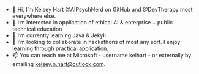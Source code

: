 - 👋 Hi, I’m Kelsey Hart @AIPsychNerd on GitHub and @DevTherapy most everywhere else.
- 👀 I’m interested in application of ethical AI & enterprise + public technical education 
- 🌱 I’m currently learning Java & Jekyll
- 💞️ I’m looking to collaborate in hackathons of most any sort. I enjoy learning through practical application. 
- 📫 You can reach me at Microsoft - username kelhart - or externally by emailing kelsey.n.hart@outlook.com. 

<!---
aipsychnerd/aipsychnerd is a ✨ special ✨ repository because its `README.md` (this file) appears on your GitHub profile.
You can click the Preview link to take a look at your changes.
--->
